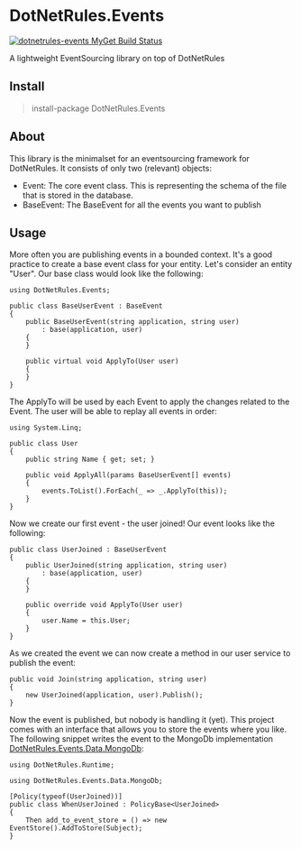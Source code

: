 DotNetRules.Events
==================

[![dotnetrules-events MyGet Build Status](https://www.myget.org/BuildSource/Badge/dotnetrules-events?identifier=948f94f2-88a5-4fe3-85ff-27dd14b1e71d)](https://www.myget.org/)

A lightweight EventSourcing library on top of DotNetRules

## Install 

> install-package DotNetRules.Events

## About

This library is the minimalset for an eventsourcing framework for DotNetRules. It consists of only two (relevant) objects: 

* Event: The core event class. This is representing the schema of the file that is stored in the database. 
* BaseEvent: The BaseEvent for all the events you want to publish

## Usage

More often you are publishing events in a bounded context. It's a good practice to create a base event class for your entity. Let's consider an entity "User". Our base class would look like the following: 

    using DotNetRules.Events;

    public class BaseUserEvent : BaseEvent
    {
        public BaseUserEvent(string application, string user)
            : base(application, user)
        {
        }

        public virtual void ApplyTo(User user)
        {
        }
    }

The ApplyTo will be used by each Event to apply the changes related to the Event. The user will be able to replay all events in order:

    using System.Linq;

    public class User
    {
        public string Name { get; set; }

        public void ApplyAll(params BaseUserEvent[] events)
        {
            events.ToList().ForEach(_ => _.ApplyTo(this));
        }
    }
    
Now we create our first event - the user joined! Our event looks like the following: 

    public class UserJoined : BaseUserEvent
    {
        public UserJoined(string application, string user)
            : base(application, user)
        {
        }

        public override void ApplyTo(User user)
        {
            user.Name = this.User;
        }
    }
    
As we created the event we can now create a method in our user service to publish the event: 

    public void Join(string application, string user)
    {
        new UserJoined(application, user).Publish();
    }

Now the event is published, but nobody is handling it (yet). This project comes with an interface that allows you to store the events where you like. The following snippet writes the event to the MongoDb implementation [DotNetRules.Events.Data.MongoDb](https://github.com/MatthiasKainer/DotNetRules.Events.Data.MongoDb):

    using DotNetRules.Runtime;

    using DotNetRules.Events.Data.MongoDb;

    [Policy(typeof(UserJoined))]
    public class WhenUserJoined : PolicyBase<UserJoined>
    {
        Then add_to_event_store = () => new EventStore().AddToStore(Subject);
    }
    
